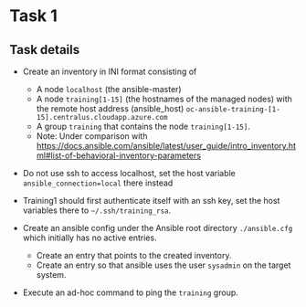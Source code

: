 # Task 1
## Task details

* Create an inventory in INI format consisting of
  * A node `localhost` (the ansible-master)
  * A node `training[1-15]` (the hostnames of the managed nodes) with the remote host address (ansible_host) `oc-ansible-training-[1-15].centralus.cloudapp.azure.com`
  * A group `training` that contains the node `training[1-15]`.
  * Note: Under comparison with https://docs.ansible.com/ansible/latest/user_guide/intro_inventory.html#list-of-behavioral-inventory-parameters

* Do not use ssh to access localhost, set the host variable `ansible_connection=local` there instead
* Training1 should first authenticate itself with an ssh key, set the host variables there to `~/.ssh/training_rsa`.
* Create an ansible config under the Ansible root directory `./ansible.cfg` which initially has no active entries.
  * Create an entry that points to the created inventory.
  * Create an entry so that ansible uses the user `sysadmin` on the target system.
* Execute an ad-hoc command to ping the `training` group.